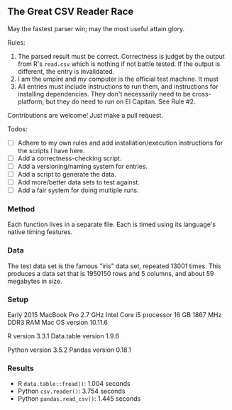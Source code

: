 ## The Great CSV Reader Race

May the fastest parser win; may the most useful attain glory.

Rules:
1. The parsed result must be correct. Correctness is judget by the output from R's `read.csv` which is nothing if not battle tested. If the output is different, the entry is invalidated.
2. I am the umpire and my computer is the official test machine. It must 
3. All entries must include instructions to run them, and instructions for installing dependencies. They don't necessarily need to be cross-platform, but they do need to run on El Capitan. See Rule #2.

Contributions are welcome! Just make a pull request.

Todos:
- ☐ Adhere to my own rules and add installation/execution instructions for the scripts I have here.
- ☐ Add a correctness-checking script.
- ☐ Add a versioning/naming system for entries.
- ☐ Add a script to generate the data.
- ☐ Add more/better data sets to test against.
- ☐ Add a fair system for doing multiple runs.


### Method

Each function lives in a separate file. Each is timed using its language's native timing features.


### Data

The test data set is the famous "iris" data set, repeated 13001 times. This produces a data set that is 1950150 rows and 5 columns, and about 59 megabytes in size.


### Setup

Early 2015 MacBook Pro
2.7 GHz Intel Core i5 processor
16 GB 1867 MHz DDR3 RAM
Mac OS version 10.11.6

R version 3.3.1
Data.table version 1.9.6

Python version 3.5.2
Pandas version 0.18.1


### Results
- R `data.table::fread()`: 1.004 seconds
- Python `csv.reader()`: 3.754 seconds
- Python `pandas.read_csv()`: 1.445 seconds
